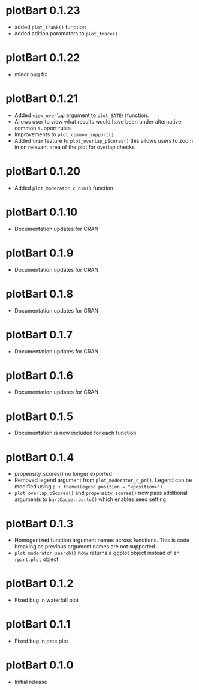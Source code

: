 # plotBart 0.1.23
- added `plot_trank()` function
- added adition paramaters to `plot_trace()`

# plotBart 0.1.22
- minor bug fix

# plotBart 0.1.21
- Added `view_overlap` argument to `plot_SATE()`function. 
- Allows user to view what results would have been under alternative common support rules. 
- Improvements to `plot_common_support()`
- Added `trim` feature to `plot_overlap_pScores()` this allows users to zoom in on relevant area of the plot for overlap checks

# plotBart 0.1.20
- Added `plot_moderator_c_bin()` function. 

# plotBart 0.1.10
- Documentation updates for CRAN

# plotBart 0.1.9
- Documentation updates for CRAN

# plotBart 0.1.8
- Documentation updates for CRAN

# plotBart 0.1.7
- Documentation updates for CRAN

# plotBart 0.1.6
- Documentation updates for CRAN

# plotBart 0.1.5
- Documentation is now included for each function

# plotBart 0.1.4
- propensity_scores() no longer exported
- Removed legend argument from `plot_moderator_c_pd()`. Legend can be modified using `p + theme(legend.position = "<position>")`
- `plot_overlap_pScores()` and `propensity_scores()` now pass additional arguments to `bartCause::bartc()` which enables seed setting

# plotBart 0.1.3
- Homogenized function argument names across functions. This is code breaking as previous argument names are not supported.
- `plot_moderator_search()` now returns a ggplot object instead of an `rpart.plot` object

# plotBart 0.1.2
- Fixed bug in waterfall plot

# plotBart 0.1.1
- Fixed bug in pate plot

# plotBart 0.1.0
- Initial release

